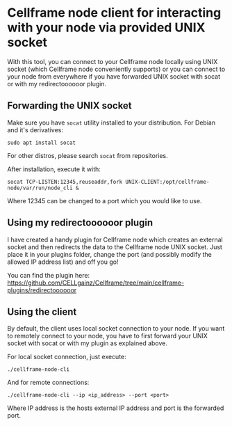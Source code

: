 # Cellframe node client for interacting with your node via provided UNIX socket

With this tool, you can connect to your Cellframe node locally using UNIX socket (which Cellframe node conveniently supports)
or you can connect to your node from everywhere if you have forwarded UNIX socket with socat or with my redirectoooooor plugin.

## Forwarding the UNIX socket

Make sure you have `socat` utility installed to your distribution. For Debian and it's derivatives:

    sudo apt install socat

For other distros, please search `socat` from repositories.

After installation, execute it with:

    socat TCP-LISTEN:12345,reuseaddr,fork UNIX-CLIENT:/opt/cellframe-node/var/run/node_cli &

Where 12345 can be changed to a port which you would like to use.

## Using my redirectoooooor plugin

I have created a handy plugin for Cellframe node which creates an external socket and then redirects the data to the Cellframe node UNIX socket. Just place it in your plugins folder, change the port (and possibly modify the allowed IP address list) and off you go!

You can find the plugin here: https://github.com/CELLgainz/Cellframe/tree/main/cellframe-plugins/redirectoooooor

## Using the client

By default, the client uses local socket connection to your node. If you want to remotely connect to your node, you have to first forward your UNIX socket with socat
or with my plugin as explained above.

For local socket connection, just execute:


    ./cellframe-node-cli


And for remote connections:


    ./cellframe-node-cli --ip <ip_address> --port <port>


Where IP address is the hosts external IP address and port is the forwarded port.